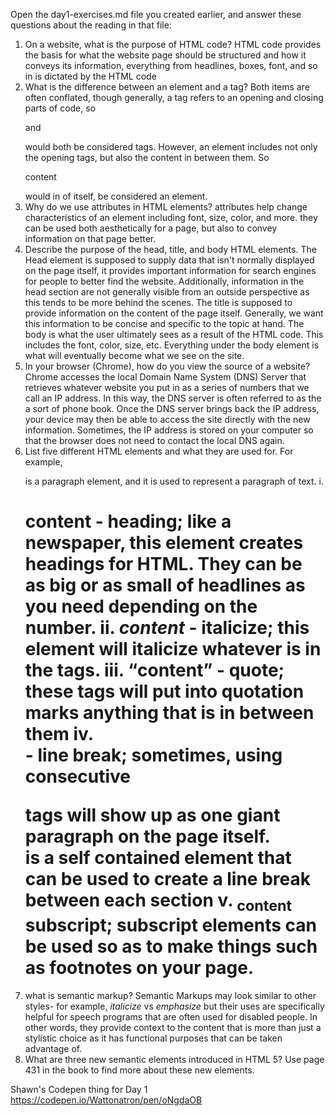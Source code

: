 Open the day1-exercises.md file you created earlier, and answer these questions about the reading in that file:

1. On a website, what is the purpose of HTML code?
HTML code provides the basis for what the website page should be structured and how it conveys its information, everything from headlines, boxes, font, and so in is dictated by the HTML code
2. What is the difference between an element and a tag?
Both items are often conflated, though generally, a tag refers to an opening and closing parts of code, so <p> and </p> would both be considered tags. However, an element includes not only the opening tags, but also the content in between them. So <p>content</p> would in of itself, be considered an element.
3. Why do we use attributes in HTML elements?
attributes help change characteristics of an element including font, size, color, and more. they can be used both aesthetically for a page, but also to convey information on that page better.  
4. Describe the purpose of the head, title, and body HTML elements.
The Head element is supposed to supply data that isn't normally displayed on the page itself, it provides important information for search engines for people to better find the website. Additionally, information in the head section are not generally visible from an outside perspective as this tends to be more behind the scenes. The title is supposed to provide information on the content of the page itself. Generally, we want this information to be concise and specific to the topic at hand. The body is what the user ultimately sees as a result of the HTML code. This includes the font, color, size, etc. Everything under the body element is what will eventually become what we see on the site.
5. In your browser (Chrome), how do you view the source of a website?
Chrome accesses the local Domain Name System (DNS) Server that retrieves whatever website you put in as a series of numbers that we call an IP address. In this way, the DNS server is often referred to as the a sort of phone book. Once the DNS server brings back the IP address, your device may then be able to access the site directly with the new information. Sometimes, the IP address is stored on your computer so that the browser does not need to contact the local DNS again.
6. List five different HTML elements and what they are used for. For example, <p></p> is a paragraph element, and it is used to represent a paragraph of text.
  i. <h1>content</h> - heading; like a newspaper, this element creates headings for HTML. They can be as big or as small of headlines as you need depending on the number.
  ii. <i>content</i> - italicize; this element will italicize whatever is in the tags.
  iii. <q>content</q> - quote; these tags will put into quotation marks anything that is in between them
  iv. <br> - line break; sometimes, using consecutive <p></p> tags will show up as one giant paragraph on the page itself. <br> is a self contained element that can be used to create a line break between each section
  v. <sub>content</sub> subscript; subscript elements can be used so as to make things such as footnotes on your page.
7. what is semantic markup?
Semantic Markups may look similar to other styles- for example, <i>italicize</i> vs <em>emphasize</em> but their uses are specifically helpful for speech programs that are often used for disabled people. In other words, they provide context to the content that is more than just a stylistic choice as it has functional purposes that can be taken advantage of.
8. What are three new semantic elements introduced in HTML 5? Use page 431 in the book to find more about these new elements.

Shawn's Codepen thing for Day 1 https://codepen.io/Wattonatron/pen/oNgdaOB
